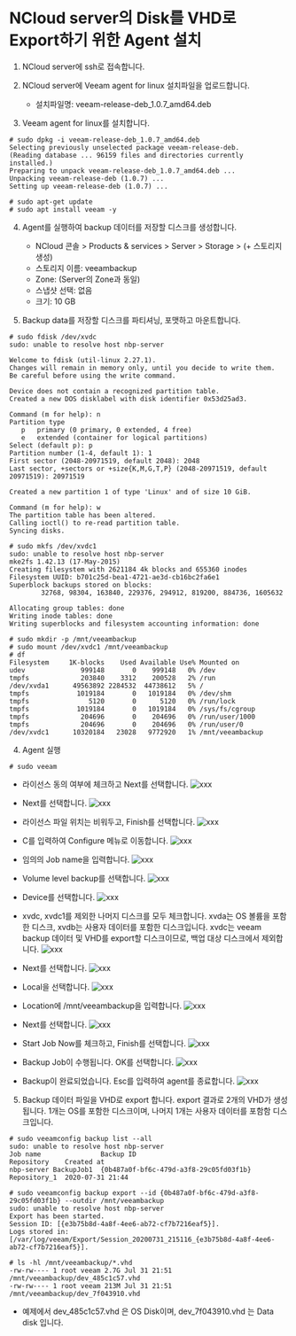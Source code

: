 # NCloud server의 Disk를 VHD로 Export하기 위한 Agent 설치

1. NCloud server에 ssh로 접속합니다.

2. NCloud server에 Veeam agent for linux 설치파일을 업로드합니다. 
    - 설치파일명: veeam-release-deb_1.0.7_amd64.deb

3. Veeam agent for linux를 설치합니다.
```
# sudo dpkg -i veeam-release-deb_1.0.7_amd64.deb
Selecting previously unselected package veeam-release-deb.
(Reading database ... 96159 files and directories currently installed.)
Preparing to unpack veeam-release-deb_1.0.7_amd64.deb ...
Unpacking veeam-release-deb (1.0.7) ...
Setting up veeam-release-deb (1.0.7) ...

# sudo apt-get update
# sudo apt install veeam -y
```

4. Agent를 실행하여 backup 데이터를 저장할 디스크를 생성합니다.
    - NCloud 콘솔 > Products & services > Server > Storage > (+ 스토리지 생성)
    - 스토리지 이름: veeambackup
    - Zone: (Server의 Zone과 동일)
    - 스냅샷 선택: 없음 
    - 크기: 10 GB

5. Backup data를 저장할 디스크를 파티셔닝, 포맷하고 마운트합니다.
```
# sudo fdisk /dev/xvdc
sudo: unable to resolve host nbp-server

Welcome to fdisk (util-linux 2.27.1).
Changes will remain in memory only, until you decide to write them.
Be careful before using the write command.

Device does not contain a recognized partition table.
Created a new DOS disklabel with disk identifier 0x53d25ad3.

Command (m for help): n
Partition type
   p   primary (0 primary, 0 extended, 4 free)
   e   extended (container for logical partitions)
Select (default p): p
Partition number (1-4, default 1): 1
First sector (2048-20971519, default 2048): 2048
Last sector, +sectors or +size{K,M,G,T,P} (2048-20971519, default 20971519): 20971519

Created a new partition 1 of type 'Linux' and of size 10 GiB.

Command (m for help): w
The partition table has been altered.
Calling ioctl() to re-read partition table.
Syncing disks.

# sudo mkfs /dev/xvdc1
sudo: unable to resolve host nbp-server
mke2fs 1.42.13 (17-May-2015)
Creating filesystem with 2621184 4k blocks and 655360 inodes
Filesystem UUID: b701c25d-bea1-4721-ae3d-cb16bc2fa6e1
Superblock backups stored on blocks:
        32768, 98304, 163840, 229376, 294912, 819200, 884736, 1605632

Allocating group tables: done
Writing inode tables: done
Writing superblocks and filesystem accounting information: done

# sudo mkdir -p /mnt/veeambackup
# sudo mount /dev/xvdc1 /mnt/veeambackup
# df
Filesystem     1K-blocks    Used Available Use% Mounted on
udev              999148       0    999148   0% /dev
tmpfs             203840    3312    200528   2% /run
/dev/xvda1      49563892 2284532  44738612   5% /
tmpfs            1019184       0   1019184   0% /dev/shm
tmpfs               5120       0      5120   0% /run/lock
tmpfs            1019184       0   1019184   0% /sys/fs/cgroup
tmpfs             204696       0    204696   0% /run/user/1000
tmpfs             204696       0    204696   0% /run/user/0
/dev/xvdc1      10320184   23028   9772920   1% /mnt/veeambackup
```

4. Agent 실행
```
# sudo veeam
```
- 라이선스 동의 여부에 체크하고 Next를 선택합니다.
![xxx](https://github.com/insobi/export-ncloud-server-to-azure-vm/blob/master/Resources/veeam-01.png)

- Next를 선택합니다.
![xxx](https://github.com/insobi/export-ncloud-server-to-azure-vm/blob/master/Resources/veeam-02.png)

- 라이선스 파일 위치는 비워두고, Finish를 선택합니다.
![xxx](https://github.com/insobi/export-ncloud-server-to-azure-vm/blob/master/Resources/veeam-03.png)

- C를 입력하여 Configure 메뉴로 이동합니다.
![xxx](https://github.com/insobi/export-ncloud-server-to-azure-vm/blob/master/Resources/veeam-04.png)

- 임의의 Job name을 입력합니다.
![xxx](https://github.com/insobi/export-ncloud-server-to-azure-vm/blob/master/Resources/veeam-05.png)

- Volume level backup를 선택합니다.
![xxx](https://github.com/insobi/export-ncloud-server-to-azure-vm/blob/master/Resources/veeam-06.png)

- Device를 선택합니다.
![xxx](https://github.com/insobi/export-ncloud-server-to-azure-vm/blob/master/Resources/veeam-07.png)

- xvdc, xvdc1를 제외한 나머지 디스크를 모두 체크합니다. xvda는 OS 볼륨을 포함한 디스크, xvdb는 사용자 데이터를 포함한 디스크입니다. xvdc는 veeam backup 데이터 및 VHD를 export할 디스크이므로, 백업 대상 디스크에서 제외합니다.
![xxx](https://github.com/insobi/export-ncloud-server-to-azure-vm/blob/master/Resources/veeam-08.png)

- Next를 선택합니다.
![xxx](https://github.com/insobi/export-ncloud-server-to-azure-vm/blob/master/Resources/veeam-09.png)

- Local을 선택합니다.
![xxx](https://github.com/insobi/export-ncloud-server-to-azure-vm/blob/master/Resources/veeam-10.png)

- Location에 /mnt/veeambackup을 입력합니다. 
![xxx](https://github.com/insobi/export-ncloud-server-to-azure-vm/blob/master/Resources/veeam-11.png)

- Next를 선택합니다. 
![xxx](https://github.com/insobi/export-ncloud-server-to-azure-vm/blob/master/Resources/veeam-12.png)

- Start Job Now를 체크하고, Finish를 선택합니다.
![xxx](https://github.com/insobi/export-ncloud-server-to-azure-vm/blob/master/Resources/veeam-13.png)

- Backup Job이 수행됩니다. OK를 선택합니다.
![xxx](https://github.com/insobi/export-ncloud-server-to-azure-vm/blob/master/Resources/veeam-14.png)

- Backup이 완료되었습니다. Esc를 입력하여 agent를 종료합니다.
![xxx](https://github.com/insobi/export-ncloud-server-to-azure-vm/blob/master/Resources/veeam-15.png)

5. Backup 데이터 파일을 VHD로 export 합니다.
export 결과로 2개의 VHD가 생성됩니다. 1개는 OS를 포함한 디스크이며, 나머지 1개는 사용자 데이터를 포함함 디스크입니다.
```
# sudo veeamconfig backup list --all
sudo: unable to resolve host nbp-server
Job name               Backup ID                               Repository    Created at
nbp-server BackupJob1  {0b487a0f-bf6c-479d-a3f8-29c05fd03f1b}  Repository_1  2020-07-31 21:44

# sudo veeamconfig backup export --id {0b487a0f-bf6c-479d-a3f8-29c05fd03f1b} --outdir /mnt/veeambackup
sudo: unable to resolve host nbp-server
Export has been started.
Session ID: [{e3b75b8d-4a8f-4ee6-ab72-cf7b7216eaf5}].
Logs stored in: [/var/log/veeam/Export/Session_20200731_215116_{e3b75b8d-4a8f-4ee6-ab72-cf7b7216eaf5}].

# ls -hl /mnt/veeambackup/*.vhd
-rw-rw---- 1 root veeam 2.7G Jul 31 21:51 /mnt/veeambackup/dev_485c1c57.vhd
-rw-rw---- 1 root veeam 213M Jul 31 21:51 /mnt/veeambackup/dev_7f043910.vhd
```
- 예제에서 dev_485c1c57.vhd 은 OS Disk이며, dev_7f043910.vhd 는 Data disk 입니다.